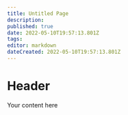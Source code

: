 ```yaml
---
title: Untitled Page
description: 
published: true
date: 2022-05-10T19:57:13.801Z
tags: 
editor: markdown
dateCreated: 2022-05-10T19:57:13.801Z
---
```


# Header
Your content here